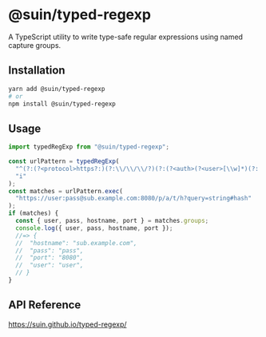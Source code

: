 # @suin/typed-regexp

A TypeScript utility to write type-safe regular expressions using named capture groups.

## Installation

```bash
yarn add @suin/typed-regexp
# or
npm install @suin/typed-regexp
```

## Usage

```ts
import typedRegExp from "@suin/typed-regexp";

const urlPattern = typedRegExp(
  "^(?:(?<protocol>https?:)(?:\\/\\/\\/?)(?:(?<auth>(?<user>[\\w]*)(?::(?<pass>[\\w]*))?)@)?(?<hostname>[\\d\\w\\.-]+)(?::(?<port>\\d+))?)?(?<pathname>[\\/\\\\\\w\\.()-]*)?(?:(?<search>[?](?<query>[^#]*))?(?<hash>#.*)?)*$",
  "i"
);
const matches = urlPattern.exec(
  "https://user:pass@sub.example.com:8080/p/a/t/h?query=string#hash"
);
if (matches) {
  const { user, pass, hostname, port } = matches.groups;
  console.log({ user, pass, hostname, port });
  //=> {
  //  "hostname": "sub.example.com",
  //  "pass": "pass",
  //  "port": "8080",
  //  "user": "user",
  // }
}
```

## API Reference

https://suin.github.io/typed-regexp/
